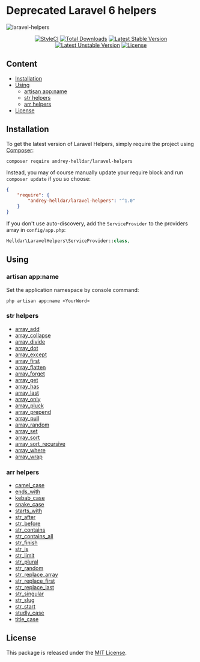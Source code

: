# Deprecated Laravel 6 helpers

![laravel-helpers](https://user-images.githubusercontent.com/10347617/64847050-c25cd880-d616-11e9-9800-59cdaf1ae99c.png)

<p align="center">
    <a href="https://styleci.io/repos/208077137"><img src="https://styleci.io/repos/208077137/shield" alt="StyleCI" /></a>
    <a href="https://packagist.org/packages/andrey-helldar/laravel-helpers"><img src="https://img.shields.io/packagist/dt/laravel-helpers-helldar/laravel-helpers.svg?style=flat-square" alt="Total Downloads" /></a>
    <a href="https://packagist.org/packages/andrey-helldar/laravel-helpers"><img src="https://poser.pugx.org/andrey-helldar/laravel-helpers/v/stable?format=flat-square" alt="Latest Stable Version" /></a>
    <a href="https://packagist.org/packages/andrey-helldar/laravel-helpers"><img src="https://poser.pugx.org/andrey-helldar/laravel-helpers/v/unstable?format=flat-square" alt="Latest Unstable Version" /></a>
    <a href="LICENSE"><img src="https://poser.pugx.org/andrey-helldar/laravel-helpers/license?format=flat-square" alt="License" /></a>
</p>


## Content

* [Installation](#installation)
* [Using](#using)
    * [artisan app:name](#artisan-app-name)
    * [str helpers](#str-helpers)
    * [arr helpers](#arr-helpers)
* [License](#license)


## Installation

To get the latest version of Laravel Helpers, simply require the project using [Composer](https://getcomposer.org):

```
composer require andrey-helldar/laravel-helpers
```

Instead, you may of course manually update your require block and run `composer update` if you so choose:

```json
{
    "require": {
        "andrey-helldar/laravel-helpers": "^1.0"
    }
}
```

If you don't use auto-discovery, add the `ServiceProvider` to the providers array in `config/app.php`:

```php
Helldar\LaravelHelpers\ServiceProvider::class,
```


## Using

### artisan app:name

Set the application namespace by console command:

```
php artisan app:name <YourWord>
```

### str helpers

* [array_add](https://laravel.com/docs/6.0/helpers#method-array-add)
* [array_collapse](https://laravel.com/docs/6.0/helpers#method-array-collapse)
* [array_divide](https://laravel.com/docs/6.0/helpers#method-array-divide)
* [array_dot](https://laravel.com/docs/6.0/helpers#method-array-dot)
* [array_except](https://laravel.com/docs/6.0/helpers#method-array-except)
* [array_first](https://laravel.com/docs/6.0/helpers#method-array-first)
* [array_flatten](https://laravel.com/docs/6.0/helpers#method-array-flatten)
* [array_forget](https://laravel.com/docs/6.0/helpers#method-array-forget)
* [array_get](https://laravel.com/docs/6.0/helpers#method-array-get)
* [array_has](https://laravel.com/docs/6.0/helpers#method-array-has)
* [array_last](https://laravel.com/docs/6.0/helpers#method-array-last)
* [array_only](https://laravel.com/docs/6.0/helpers#method-array-only)
* [array_pluck](https://laravel.com/docs/6.0/helpers#method-array-pluck)
* [array_prepend](https://laravel.com/docs/6.0/helpers#method-array-prepend)
* [array_pull](https://laravel.com/docs/6.0/helpers#method-array-pull)
* [array_random](https://laravel.com/docs/6.0/helpers#method-array-random)
* [array_set](https://laravel.com/docs/6.0/helpers#method-array-set)
* [array_sort](https://laravel.com/docs/6.0/helpers#method-array-sort)
* [array_sort_recursive](https://laravel.com/docs/6.0/helpers#method-array-sort-recursive)
* [array_where](https://laravel.com/docs/6.0/helpers#method-array-where)
* [array_wrap](https://laravel.com/docs/6.0/helpers#method-array-wrap)

### arr helpers

* [camel_case](https://laravel.com/docs/6.0/helpers#method-camel-case)
* [ends_with](https://laravel.com/docs/6.0/helpers#method-ends-with)
* [kebab_case](https://laravel.com/docs/6.0/helpers#method-kebab-case)
* [snake_case](https://laravel.com/docs/6.0/helpers#method-snake-case)
* [starts_with](https://laravel.com/docs/6.0/helpers#method-starts-with)
* [str_after](https://laravel.com/docs/6.0/helpers#method-str-after)
* [str_before](https://laravel.com/docs/6.0/helpers#method-str-before)
* [str_contains](https://laravel.com/docs/6.0/helpers#method-str-contains)
* [str_contains_all](https://laravel.com/docs/6.0/helpers#method-str-contains-all)
* [str_finish](https://laravel.com/docs/6.0/helpers#method-str-finish)
* [str_is](https://laravel.com/docs/6.0/helpers#method-str-is)
* [str_limit](https://laravel.com/docs/6.0/helpers#method-str-limit)
* [str_plural](https://laravel.com/docs/6.0/helpers#method-str-plural)
* [str_random](https://laravel.com/docs/6.0/helpers#method-str-random)
* [str_replace_array](https://laravel.com/docs/6.0/helpers#method-str-replace-array)
* [str_replace_first](https://laravel.com/docs/6.0/helpers#method-str-replace-first)
* [str_replace_last](https://laravel.com/docs/6.0/helpers#method-str-replace-last)
* [str_singular](https://laravel.com/docs/6.0/helpers#method-str-singular)
* [str_slug](https://laravel.com/docs/6.0/helpers#method-str-slug)
* [str_start](https://laravel.com/docs/6.0/helpers#method-str-start)
* [studly_case](https://laravel.com/docs/6.0/helpers#method-studly-case)
* [title_case](https://laravel.com/docs/6.0/helpers#method-title-case)


## License

This package is released under the [MIT License](LICENSE).
